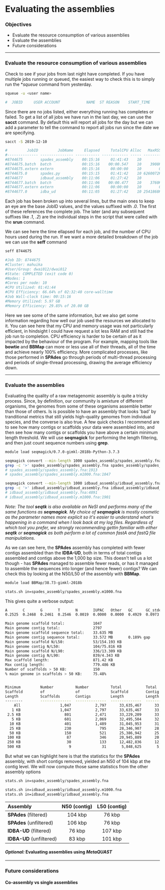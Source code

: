# Evaluating the assemblies

### Objectives

* Evaluate the resource consumption of various assemblies
* Evaluate the assemblies
* Future considerations

---

### Evaluate the resource consumption of various assemblies

Check to see if your jobs from last night have completed. If you have multiple jobs running or queued, the easiest way to check this is to simply run the **squeue* command from yesterday.

```bash
squeue -u <user name>

#  JOBID     USER ACCOUNT            NAME  ST REASON    START_TIME                TIME TIME_LEFT NODES CPUS
```

Since there are no jobs listed, either everything running has completes or failed. To get a list of all jobs we have run in the last day, we can use the **sacct** command. By default this will report all jobs for the day but we can add a parameter to tell the command to report all jobs run since the date we are specifying.

```bash
sacct -S 2019-12-10

#         JobID         JobName     Elapsed     TotalCPU Alloc   MaxRSS      State
#-------------- --------------- ----------- ------------ ----- -------- ----------
#8744675        spades_assembly    00:15:16     01:41:43    10          COMPLETED
#8744675.batch  batch              00:15:16    00:00.547    10    3908K COMPLETED
#8744675.extern extern             00:15:16     00:00:00    10        0 COMPLETED
#8744675.0      spades.py          00:15:15     01:41:42    10 6260072K COMPLETED
#8744677        idbaud_assembly    00:11:06     01:27:42    10          COMPLETED
#8744677.batch  batch              00:11:06    00:00.477    10    3760K COMPLETED
#8744677.extern extern             00:11:06     00:00:00    10        0 COMPLETED
#8744677.0      idba_ud            00:11:05     01:27:42    10 2541868K COMPLETED
```

Each job has been broken up into several lines, but the main ones to keep an eye are the base JobID values, and the values suffixed with *.0*. The first of these references the complete job. The later (and any subsequent suffixes like *.1*, *.2*) are the individual steps in the script that were called with the **srun** command.

We can see here the time ellapsed for each job, and the number of CPU hours used during the run. If we want a more detailed breakdown of the job we can use the **seff** command

```bash
seff 8744675

#Job ID: 8744675
#Cluster: mahuika
#User/Group: dwai012/dwai012
#State: COMPLETED (exit code 0)
#Nodes: 1
#Cores per node: 10
#CPU Utilized: 01:41:44
#CPU Efficiency: 66.64% of 02:32:40 core-walltime
#Job Wall-clock time: 00:15:16
#Memory Utilized: 5.97 GB
#Memory Efficiency: 29.85% of 20.00 GB
```

Here we see some of the same information, but we also get some information regarding how well our job used the resources we allocated to it. You can see here that my CPU and memory usage was not particularly efficient, in hindsight I could have request a lot less RAM and still had the job run to completion. CPU efficiency is harder to be certain of as it impacted by the behaviour of the program. For example, mapping tools like **bowtie** and **BBMap** can more or less use all of their threads, all of the time and achieve nearly 100% efficiency. More complicated processes, like those performed in **SPAdes** go through periods of multi-thread processing and periods of single-thread processing, drawing the average efficiency down.

---

### Evaluate the assemblies

Evaluating the quality of a raw metagenomic assembly is quite a tricky process. Since, by definition, our community is amixture of different organisms, the genomes from some of these organisms assemble better than those of others. Is is possible to have an assembly that looks 'bad' by tranditional metrics that still yields high-quality genomes from individual species, and the converse is also true. A few quick checks I recommend are to see how many contigs or scaffolds your data were assembled into, and then see how many contigs or scaffolds you have above a certain minimum length threshold. We will use **seqmagick** for performing the length filtering, and then just count sequence numbers using **grep**.

```bash
module load seqmagick/0.7.0-gimkl-2018b-Python-3.7.3

seqmagick convert --min-length 1000 spades_assembly/spades_assembly.fna spades_assembly/spades_assembly.m1000.fna
grep -c '>' spades_assembly/spades_assembly.fna spades_assembly/spades_assembly.m1000.fna
# spades_assembly/spades_assembly.fna:1913
# spades_assembly/spades_assembly.m1000.fna:1047

seqmagick convert --min-length 1000 idbaud_assembly/idbaud_assembly.fna idbaud_assembly/idbaud_assembly.m1000.fna
grep -c '>' idbaud_assembly/idbaud_assembly.fna idbaud_assembly/idbaud_assembly.m1000.fna
# idbaud_assembly/idbaud_assembly.fna:4891
# idbaud_assembly/idbaud_assembly.m1000.fna:1901
```

*Note: The tool **seqtk** is also available on NeSI and performs many of the same functions as **seqmagick**. My choice of **seqmagick** is mostly cosmetic as the parameter names more explicit so it's easier to understand what's happening in a command when I look back at my log files. Regardless of which tool you prefer, we strongly recommending gettin familiar with either **seqtk** or **seqmagick** as both perform a lot of common fastA and fastQ file manipulations.*

As we can see here, the **SPAdes** assembly has completed with fewer contigs assembled than the **IDBA-UD**, both in terms of total contigs assembled and contigs above the 1,000 bp size. This doesn't tell us a lot though - has **SPAdes** managed to assemble fewer reads, or has it managed to assemble the sequences  into longer (and hence fewer) contigs? We can check this by looking at the N50/L50 of the assembly with **BBMap**.

```bash
module load BBMap/38.73-gimkl-2018b

stats.sh in=spades_assembly/spades_assembly.m1000.fna
```

This gives quite a verbose output:

```bash
A       C       G       T       N       IUPAC   Other   GC      GC_stdev
0.2525  0.2468  0.2461  0.2546  0.0019  0.0000  0.0000  0.4929  0.0973

Main genome scaffold total:             1047
Main genome contig total:               2797
Main genome scaffold sequence total:    33.635 MB
Main genome contig sequence total:      33.572 MB       0.189% gap
Main genome scaffold N/L50:             53/154.193 KB
Main genome contig N/L50:               104/75.816 KB
Main genome scaffold N/L90:             336/13.309 KB
Main genome contig N/L90:               839/4.343 KB
Max scaffold length:                    871.42 KB
Max contig length:                      779.486 KB
Number of scaffolds > 50 KB:            150
% main genome in scaffolds > 50 KB:     75.48%


Minimum         Number          Number          Total           Total           Scaffold
Scaffold        of              of              Scaffold        Contig          Contig
Length          Scaffolds       Contigs         Length          Length          Coverage
--------        --------------  --------------  --------------  --------------  --------
    All                  1,047           2,797      33,635,467      33,572,059    99.81%
   1 KB                  1,047           2,797      33,635,467      33,572,059    99.81%
 2.5 KB                    801           2,471      33,229,209      33,172,921    99.83%
   5 KB                    601           2,069      32,495,504      32,450,300    99.86%
  10 KB                    401           1,489      31,045,953      31,015,553    99.90%
  25 KB                    230             795      28,346,907      28,334,024    99.95%
  50 KB                    150             521      25,386,942      25,377,983    99.96%
 100 KB                     87             346      20,945,889      20,939,278    99.97%
 250 KB                     30             133      12,482,836      12,479,278    99.97%
 500 KB                      9              31       5,848,625       5,847,955    99.99%
```

But what we can highlight here is that the statistics for the **SPAdes** assembly, with short contigs removed, yielded an N50 of 104 kbp at the contig level. We will now compute those same statistics from the other assembly options

```bash
stats.sh in=spades_assembly/spades_assembly.fna

stats.sh in=idbaud_assembly/idbaud_assembly.m1000.fna
stats.sh in=idbaud_assembly/idbaud_assembly.fna
```

|Assembly|N50 (contig)|L50 (contig)|
|:---|:---:|:---:|
|**SPAdes** (filtered)|104 kbp|76 kbp|
|**SPAdes** (unfiltered)|106 kbp|76 kbp|
|**IDBA-UD** (filtered)|76 kbp|107 kbp|
|**IDBA-UD** (unfiltered)|83 kbp|101 kbp|

#### *Optional:* Evaluating assemblies using *MetaQUAST*


---

### Future considerations

#### Co-assembly vs single assemblies
